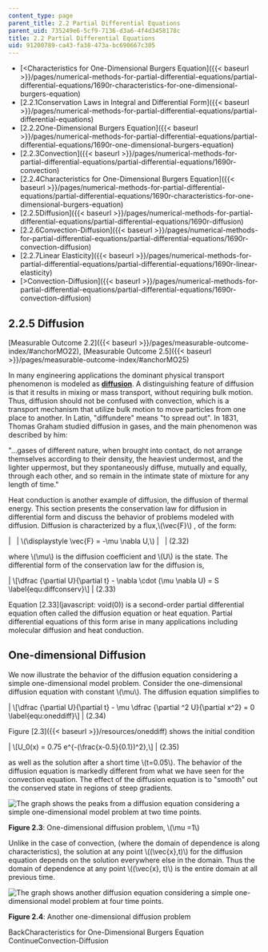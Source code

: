 ```yaml
---
content_type: page
parent_title: 2.2 Partial Differential Equations
parent_uid: 735249e6-5cf9-7136-d3a6-4f4d3458178c
title: 2.2 Partial Differential Equations
uid: 91200789-ca43-fa38-473a-bc690667c305
---
```


*   [<Characteristics for One-Dimensional Burgers Equation]({{< baseurl >}}/pages/numerical-methods-for-partial-differential-equations/partial-differential-equations/1690r-characteristics-for-one-dimensional-burgers-equation)
*   [2.2.1Conservation Laws in Integral and Differential Form]({{< baseurl >}}/pages/numerical-methods-for-partial-differential-equations/partial-differential-equations)
*   [2.2.2One-Dimensional Burgers Equation]({{< baseurl >}}/pages/numerical-methods-for-partial-differential-equations/partial-differential-equations/1690r-one-dimensional-burgers-equation)
*   [2.2.3Convection]({{< baseurl >}}/pages/numerical-methods-for-partial-differential-equations/partial-differential-equations/1690r-convection)
*   [2.2.4Characteristics for One-Dimensional Burgers Equation]({{< baseurl >}}/pages/numerical-methods-for-partial-differential-equations/partial-differential-equations/1690r-characteristics-for-one-dimensional-burgers-equation)
*   [2.2.5Diffusion]({{< baseurl >}}/pages/numerical-methods-for-partial-differential-equations/partial-differential-equations/1690r-diffusion)
*   [2.2.6Convection-Diffusion]({{< baseurl >}}/pages/numerical-methods-for-partial-differential-equations/partial-differential-equations/1690r-convection-diffusion)
*   [2.2.7Linear Elasticity]({{< baseurl >}}/pages/numerical-methods-for-partial-differential-equations/partial-differential-equations/1690r-linear-elasticity)
*   [\>Convection-Diffusion]({{< baseurl >}}/pages/numerical-methods-for-partial-differential-equations/partial-differential-equations/1690r-convection-diffusion)

2.2.5 Diffusion
---------------

[Measurable Outcome 2.2]({{< baseurl >}}/pages/measurable-outcome-index/#anchorMO22), [Measurable Outcome 2.5]({{< baseurl >}}/pages/measurable-outcome-index/#anchorMO25)

In many engineering applications the dominant physical transport phenomenon is modeled as [**diffusion**](http://en.wikipedia.org/wiki/Diffusion). A distinguishing feature of diffusion is that it results in mixing or mass transport, without requiring bulk motion. Thus, diffusion should not be confused with convection, which is a transport mechanism that utilize bulk motion to move particles from one place to another. In Latin, "diffundere" means "to spread out". In 1831, Thomas Graham studied diffusion in gases, and the main phenomenon was described by him:

"...gases of different nature, when brought into contact, do not arrange themselves according to their density, the heaviest undermost, and the lighter uppermost, but they spontaneously diffuse, mutually and equally, through each other, and so remain in the intimate state of mixture for any length of time."

Heat conduction is another example of diffusion, the diffusion of thermal energy. This section presents the conservation law for diffusion in differential form and discuss the behavior of problems modeled with diffusion. Diffusion is characterized by a flux,\\(\\vec{F}\\) , of the form:

| &nbsp; | \\(\\displaystyle \\vec{F} = -\\mu \\nabla U,\\) | &nbsp; | (2.32) 

where \\(\\mu\\) is the diffusion coefficient and \\(U\\) is the state. The differential form of the conservation law for the diffusion is,

| \\\[\\dfrac {\\partial U}{\\partial t} - \\nabla \\cdot (\\mu \\nabla U) = S \\label{equ:diffconserv}\\\] | (2.33) 

Equation [2.33](javascript: void(0)) is a second-order partial differential equation often called the diffusion equation or heat equation. Partial differential equations of this form arise in many applications including molecular diffusion and heat conduction.

One-dimensional Diffusion
-------------------------

We now illustrate the behavior of the diffusion equation considering a simple one-dimensional model problem. Consider the one-dimensional diffusion equation with constant \\(\\mu\\). The diffusion equation simplifies to

| \\\[\\dfrac {\\partial U}{\\partial t} - \\mu \\dfrac {\\partial ^2 U}{\\partial x^2} = 0 \\label{equ:oneddiff}\\\] | (2.34) 

Figure [2.3]({{< baseurl >}}/resources/oneddiff) shows the initial condition

| \\\[U\_0(x) = 0.75 e^{-(\\frac{x-0.5}{0.1})^2},\\\] | (2.35) 

as well as the solution after a short time \\(t=0.05\\). The behavior of the diffusion equation is markedly different from what we have seen for the convection equation. The effect of the diffusion equation is to "smooth" out the conserved state in regions of steep gradients.

![The graph shows the peaks from a diffusion equation considering a simple one-dimensional model problem at two time points.](BASEURL_PLACEHOLDER/resources/oneddiff)

**Figure 2.3**: One-dimensional diffusion problem, \\(\\mu =1\\)

Unlike in the case of convection, (where the domain of dependence is along characteristics), the solution at any point \\((\\vec{x},t)\\) for the diffusion equation depends on the solution everywhere else in the domain. Thus the domain of dependence at any point \\((\\vec{x}, t)\\) is the entire domain at all previous time.

![The graph shows another diffusion equation considering a simple one-dimensional model problem at four time points.](BASEURL_PLACEHOLDER/resources/diff2)

**Figure 2.4**: Another one-dimensional diffusion problem

BackCharacteristics for One-Dimensional Burgers Equation ContinueConvection-Diffusion